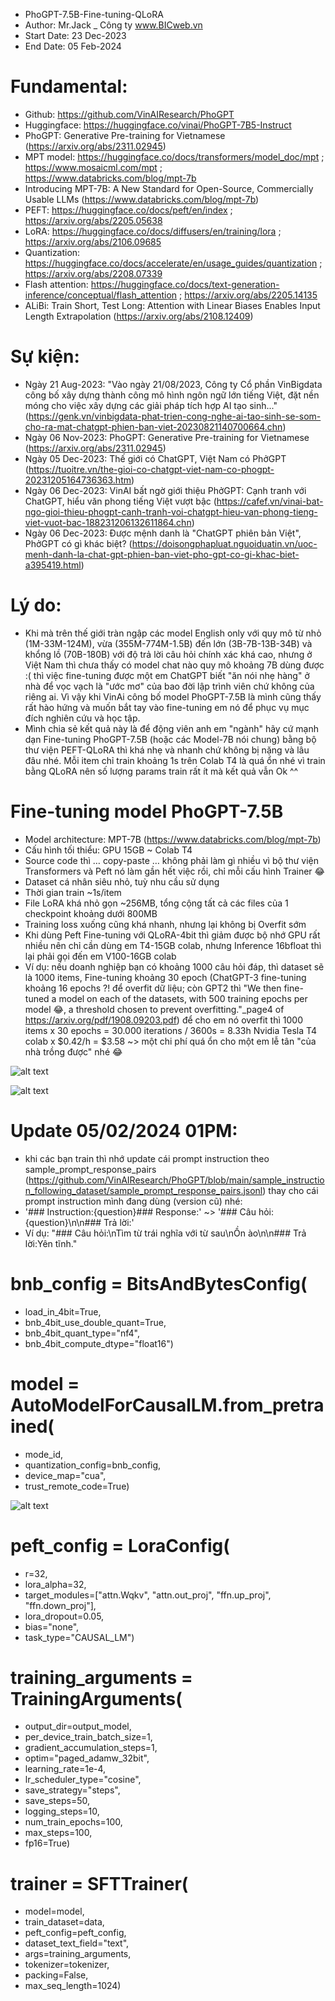 - PhoGPT-7.5B-Fine-tuning-QLoRA
- Author: Mr.Jack _ Công ty www.BICweb.vn
- Start Date: 23 Dec-2023
- End Date: 05 Feb-2024

# Fundamental:
- Github: https://github.com/VinAIResearch/PhoGPT
- Huggingface: https://huggingface.co/vinai/PhoGPT-7B5-Instruct
- PhoGPT: Generative Pre-training for Vietnamese (https://arxiv.org/abs/2311.02945)
- MPT model: https://huggingface.co/docs/transformers/model_doc/mpt ; https://www.mosaicml.com/mpt ; https://www.databricks.com/blog/mpt-7b
- Introducing MPT-7B: A New Standard for Open-Source, Commercially Usable LLMs (https://www.databricks.com/blog/mpt-7b)
- PEFT: https://huggingface.co/docs/peft/en/index ; https://arxiv.org/abs/2205.05638
- LoRA: https://huggingface.co/docs/diffusers/en/training/lora ; https://arxiv.org/abs/2106.09685
- Quantization: https://huggingface.co/docs/accelerate/en/usage_guides/quantization ; https://arxiv.org/abs/2208.07339
- Flash attention: https://huggingface.co/docs/text-generation-inference/conceptual/flash_attention ; https://arxiv.org/abs/2205.14135
- ALiBi: Train Short, Test Long: Attention with Linear Biases Enables Input Length Extrapolation (https://arxiv.org/abs/2108.12409)

# Sự kiện:
- Ngày 21 Aug-2023: "Vào ngày 21/08/2023, Công ty Cổ phần VinBigdata công bố xây dựng thành công mô hình ngôn ngữ lớn tiếng Việt, đặt nền móng cho việc xây dựng các giải pháp tích hợp AI tạo sinh..." (https://genk.vn/vinbigdata-phat-trien-cong-nghe-ai-tao-sinh-se-som-cho-ra-mat-chatgpt-phien-ban-viet-20230821140700664.chn)
- Ngày 06 Nov-2023: PhoGPT: Generative Pre-training for Vietnamese (https://arxiv.org/abs/2311.02945)
- Ngày 05 Dec-2023: Thế giới có ChatGPT, Việt Nam có PhởGPT (https://tuoitre.vn/the-gioi-co-chatgpt-viet-nam-co-phogpt-20231205164736363.htm)
- Ngày 06 Dec-2023: VinAI bất ngờ giới thiệu PhởGPT: Cạnh tranh với ChatGPT, hiểu văn phong tiếng Việt vượt bậc (https://cafef.vn/vinai-bat-ngo-gioi-thieu-phogpt-canh-tranh-voi-chatgpt-hieu-van-phong-tieng-viet-vuot-bac-188231206132611864.chn)
- Ngày 06 Dec-2023: Được mệnh danh là "ChatGPT phiên bản Việt", PhởGPT có gì khác biệt? (https://doisongphapluat.nguoiduatin.vn/uoc-menh-danh-la-chat-gpt-phien-ban-viet-pho-gpt-co-gi-khac-biet-a395419.html)

# Lý do:
- Khi mà trên thế giới tràn ngập các model English only với quy mô từ nhỏ (1M-33M-124M), vừa (355M-774M-1.5B) đến lớn (3B-7B-13B-34B) và khổng lồ (70B-180B) với độ trả lời câu hỏi chính xác khá cao, nhưng ở Việt Nam thì chưa thấy có model chat nào quy mô khoảng 7B dùng được :( thì việc fine-tuning được một em ChatGPT biết "ăn nói nhẹ hàng" ở nhà để vọc vạch là "ước mơ" của bao đời lập trình viên chứ không của riêng ai. Vì vậy khi VinAi công bố model PhoGPT-7.5B là mình cũng thấy rất hào hứng và muốn bắt tay vào fine-tuning em nó để phục vụ mục đích nghiên cứu và học tập.
- Mình chia sẻ kết quả này là để động viên anh em "ngành" hãy cứ mạnh dạn Fine-tuning PhoGPT-7.5B (hoặc các Model-7B nói chung) bằng bộ thư viện PEFT-QLoRA thì khá nhẹ và nhanh chứ không bị nặng và lâu đâu nhé. Mỗi item chỉ train khoảng 1s trên Colab T4 là quá ổn nhé vì train bằng QLoRA nên số lượng params train rất ít mà kết quả vẫn Ok ^^

# Fine-tuning model PhoGPT-7.5B
- Model architecture: MPT-7B (https://www.databricks.com/blog/mpt-7b)
- Cấu hình tối thiểu: GPU 15GB ~ Colab T4
- Source code thì … copy-paste … không phải làm gì nhiều vì bộ thư viện Transformers và Peft nó làm gần hết việc rồi, chỉ mỗi cấu hình Trainer 😂
- Dataset cá nhân siêu nhỏ, tuỳ nhu cầu sử dụng
- Thời gian train ~1s/item
- File LoRA khá nhỏ gọn ~256MB, tổng cộng tất cả các files của 1 checkpoint khoảng dưới 800MB
- Training loss xuống cũng khá nhanh, nhưng lại không bị Overfit sớm
- Khi dùng Peft Fine-tuning với QLoRA-4bit thì giảm được bộ nhớ GPU rất nhiều nên chỉ cần dùng em T4-15GB colab, nhưng Inference 16bfloat thì lại phải gọi đến em V100-16GB colab
- Ví dụ: nếu doanh nghiệp bạn có khoảng 1000 câu hỏi đáp, thì dataset sẽ là 1000 items, Fine-tuning khoảng 30 epoch (ChatGPT-3 fine-tuning khoảng 16 epochs ?! để overfit dữ liệu; còn GPT2 thì "We then fine-tuned a model on each of the datasets, with 500 training epochs per model 😂, a threshold chosen to prevent overfitting."_page4 of https://arxiv.org/pdf/1908.09203.pdf) để cho em nó overfit thì 1000 items x 30 epochs = 30.000 iterations / 3600s = 8.33h Nvidia Tesla T4 colab x $0.42/h = $3.58 ~> một chi phí quá ổn cho một em lễ tân "của nhà trồng được" nhé 😂

![alt text](https://github.com/Mr-Jack-Tung/PhoGPT-7.5B-Fine-tuning-QLoRA/blob/main/Training%20loss.jpg)

![alt text](https://github.com/Mr-Jack-Tung/PhoGPT-7.5B-Fine-tuning-QLoRA/blob/main/LoRA%20checkpoin%20files.jpg)

# Update 05/02/2024 01PM:
- khi các bạn train thì nhớ update cái prompt instruction theo sample_prompt_response_pairs (https://github.com/VinAIResearch/PhoGPT/blob/main/sample_instruction_following_dataset/sample_prompt_response_pairs.jsonl) thay cho cái prompt instruction mình đang dùng (version cũ) nhé:
- '### Instruction:{question}### Response:' ~> '### Câu hỏi:{question}\n\n### Trả lời:'
- Ví dụ: "### Câu hỏi:\nTìm từ trái nghĩa với từ sau\nỒn ào\n\n### Trả lời:Yên tĩnh."

# bnb_config = BitsAndBytesConfig(
- load_in_4bit=True,
- bnb_4bit_use_double_quant=True,
- bnb_4bit_quant_type="nf4",
- bnb_4bit_compute_dtype="float16")

# model = AutoModelForCausalLM.from_pretrained(
- mode_id,
- quantization_config=bnb_config,
- device_map="cua",
- trust_remote_code=True)

![alt text](https://github.com/Mr-Jack-Tung/PhoGPT-7.5B-Fine-tuning-QLoRA/blob/main/PhoGPT-7B5-Instruct%20model.jpg)

# peft_config = LoraConfig(
- r=32,
- lora_alpha=32,
- target_modules=["attn.Wqkv", "attn.out_proj", "ffn.up_proj", "ffn.down_proj"],
- lora_dropout=0.05,
- bias="none",
- task_type="CAUSAL_LM")

# training_arguments = TrainingArguments(
- output_dir=output_model,
- per_device_train_batch_size=1,
- gradient_accumulation_steps=1,
- optim="paged_adamw_32bit",
- learning_rate=1e-4,
- lr_scheduler_type="cosine",
- save_strategy="steps",
- save_steps=50,
- logging_steps=10,
- num_train_epochs=100,
- max_steps=100,
- fp16=True)

# trainer = SFTTrainer(
- model=model,
- train_dataset=data,
- peft_config=peft_config,
- dataset_text_field="text",
- args=training_arguments,
- tokenizer=tokenizer,
- packing=False,
- max_seq_length=1024)
